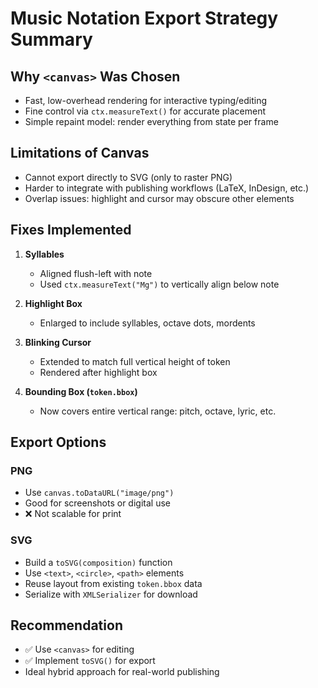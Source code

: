 # Music Notation Export Strategy Summary

## Why `<canvas>` Was Chosen
- Fast, low-overhead rendering for interactive typing/editing
- Fine control via `ctx.measureText()` for accurate placement
- Simple repaint model: render everything from state per frame

## Limitations of Canvas
- Cannot export directly to SVG (only to raster PNG)
- Harder to integrate with publishing workflows (LaTeX, InDesign, etc.)
- Overlap issues: highlight and cursor may obscure other elements

## Fixes Implemented
1. **Syllables**
   - Aligned flush-left with note
   - Used `ctx.measureText("Mg")` to vertically align below note

2. **Highlight Box**
   - Enlarged to include syllables, octave dots, mordents

3. **Blinking Cursor**
   - Extended to match full vertical height of token
   - Rendered after highlight box

4. **Bounding Box (`token.bbox`)**
   - Now covers entire vertical range: pitch, octave, lyric, etc.

## Export Options

### PNG
- Use `canvas.toDataURL("image/png")`
- Good for screenshots or digital use
- ❌ Not scalable for print

### SVG
- Build a `toSVG(composition)` function
- Use `<text>`, `<circle>`, `<path>` elements
- Reuse layout from existing `token.bbox` data
- Serialize with `XMLSerializer` for download

## Recommendation
- ✅ Use `<canvas>` for editing
- ✅ Implement `toSVG()` for export
- Ideal hybrid approach for real-world publishing

